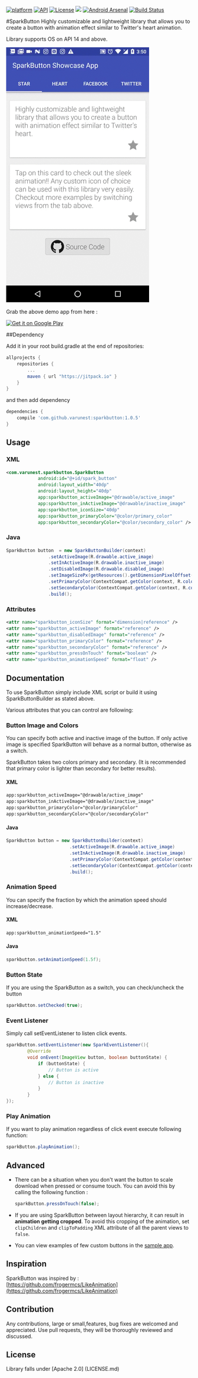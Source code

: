 <!--
  Title: Spark Button
  Description: Highly customizable and lightweight library that allows you to create a button with animation effect similar to Twitter's heart animation.
  Author: varunest
  -->
[![platform](https://img.shields.io/badge/platform-Android-yellow.svg)](https://www.android.com)
[![API](https://img.shields.io/badge/API-14%2B-brightgreen.svg?style=flat)](https://android-arsenal.com/api?level=14)
[![License](https://img.shields.io/badge/license-Apache%202-4EB1BA.svg?style=flat-square)](https://www.apache.org/licenses/LICENSE-2.0.html)
[![](https://jitpack.io/v/varunest/sparkbutton.svg)](https://jitpack.io/#varunest/sparkbutton)
[![Android Arsenal](https://img.shields.io/badge/Android%20Arsenal-SparkButton-red.svg?style=flat)](http://android-arsenal.com/details/1/3876)
[![Build Status](https://travis-ci.org/varunest/SparkButton.svg?branch=master)](https://travis-ci.org/varunest/SparkButton)

#SparkButton
Highly customizable and lightweight library that allows you to create a button with animation effect similar to Twitter's heart animation.

Library supports OS on API 14 and above.

![Showcase Video](art/showcase.gif)

Grab the above demo app from here :

[![Get it on Google Play](https://play.google.com/intl/en_us/badges/images/badge_new.png)](https://play.google.com/store/apps/details?id=com.varunest.sample.sparkbutton)

##Dependency

Add it in your root build.gradle at the end of repositories:

```groovy
allprojects {
	repositories {
		...
		maven { url "https://jitpack.io" }
	}
}
```	
and then add dependency

```groovy
dependencies {
	compile 'com.github.varunest:sparkbutton:1.0.5'
}
```

## Usage

### XML

```xml
<com.varunest.sparkbutton.SparkButton
            android:id="@+id/spark_button"
            android:layout_width="40dp"
            android:layout_height="40dp"
            app:sparkbutton_activeImage="@drawable/active_image"
            app:sparkbutton_inActiveImage="@drawable/inactive_image"
            app:sparkbutton_iconSize="40dp"
            app:sparkbutton_primaryColor="@color/primary_color"
            app:sparkbutton_secondaryColor="@color/secondary_color" />
```

### Java

```java
SparkButton button  = new SparkButtonBuilder(context)
                .setActiveImage(R.drawable.active_image)
                .setInActiveImage(R.drawable.inactive_image)
                .setDisabledImage(R.drawable.disabled_image)
                .setImageSizePx(getResources().getDimensionPixelOffset(R.dimen.button_size))
                .setPrimaryColor(ContextCompat.getColor(context, R.color.primary_color))
                .setSecondaryColor(ContextCompat.getColor(context, R.color.secondary_color))
                .build();
```

### Attributes

```xml
<attr name="sparkbutton_iconSize" format="dimension|reference" />
<attr name="sparkbutton_activeImage" format="reference" />
<attr name="sparkbutton_disabledImage" format="reference" />
<attr name="sparkbutton_primaryColor" format="reference" />
<attr name="sparkbutton_secondaryColor" format="reference" />
<attr name="sparkbutton_pressOnTouch" format="boolean" />
<attr name="sparkbutton_animationSpeed" format="float" />
```

## Documentation
To use SparkButton simply include XML script or build it using SparkButtonBuilder as stated above.

Various attributes that you can control are following: 

### Button Image and Colors
You can specify both active and inactive image of the button. If only active image is specified SparkButton will behave as a normal button, otherwise as a switch.

SparkButton takes two colors primary and secondary. (It is recommended that primary color is lighter than secondary for better results).

#### XML
```xml
app:sparkbutton_activeImage="@drawable/active_image"
app:sparkbutton_inActiveImage="@drawable/inactive_image"
app:sparkbutton_primaryColor="@color/primaryColor"
app:sparkbutton_secondaryColor="@color/secondaryColor"
```
#### Java
```java
SparkButton button = new SparkButtonBuilder(context)
						.setActiveImage(R.drawable.active_image)
						.setInActiveImage(R.drawable.inactive_image)
						.setPrimaryColor(ContextCompat.getColor(context, R.color.primary_color))
						.setSecondaryColor(ContextCompat.getColor(context, R.color.secondary_color))
						.build();
```

### Animation Speed
You can specify the fraction by which the animation speed should increase/decrease.

#### XML
```xml
app:sparkbutton_animationSpeed="1.5"
```

#### Java
```java
sparkbutton.setAnimationSpeed(1.5f);
```

### Button State
If you are using the SparkButton as a switch, you can 
check/uncheck the button

```java
sparkButton.setChecked(true);
```

### Event Listener

Simply call setEventListener to listen click events. 

```java
sparkButton.setEventListener(new SparkEventListener(){
		@Override
		void onEvent(ImageView button, boolean buttonState) {
			if (buttonState) {
				// Button is active
			} else {
				// Button is inactive
			}
		}
});
```

### Play Animation
If you want to play animation regardless of click event execute following function:

```java
sparkButton.playAnimation();
```

## Advanced
* 	There can be a situation when you don't want the button to 	scale download when pressed or consume touch. You can 	avoid this by calling the following function :

	```java
	sparkButton.pressOnTouch(false);
	```

* 	If you are using SparkButton between layout hierarchy, it 	can result in **animation getting cropped**. To avoid this 	cropping of the animation, set `clipChildren` and 	`clipToPadding` XML attribute of all the parent views 
	to `false`.

* 	You can view examples of few custom buttons in the [sample 	app](app).

## Inspiration
SparkButton was inspired by : [https://github.com/frogermcs/LikeAnimation](https://github.com/frogermcs/LikeAnimation)

## Contribution
Any contributions, large or small,features, bug fixes are welcomed and appreciated. Use pull requests, they will be thoroughly reviewed and discussed.

## License
Library falls under [Apache 2.0] (LICENSE.md)
